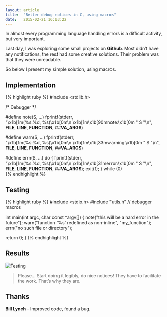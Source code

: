 ```yaml
---
layout: article
title:  "Better debug notices in C, using macros"
date:   2015-02-21 16:03:22
---
```


In almost every programming language handling errors is a difficult activity, but very important.

Last day, I was exploring some small projects on __Github__. Most didn’t have any notifications, the rest had some creative solutions. Their problem was that they were unreadable.

So below I present my simple solution, using macros.

## Implementation

{% highlight ruby %}
#include <stdlib.h>

/* Debugger */

#define note(S, ...) fprintf(stderr,                                     \
  "\x1b[1m(%s:%d, %s)\x1b[0m\n  \x1b[1m\x1b[90mnote:\x1b[0m " S "\n",    \
  __FILE__, __LINE__, __FUNCTION__, ##__VA_ARGS__)

#define warn(S, ...) fprintf(stderr,                                     \
  "\x1b[1m(%s:%d, %s)\x1b[0m\n  \x1b[1m\x1b[33mwarning:\x1b[0m " S "\n", \
  __FILE__, __LINE__, __FUNCTION__, ##__VA_ARGS__)

#define errn(S, ...) do { fprintf(stderr,                                \
  "\x1b[1m(%s:%d, %s)\x1b[0m\n  \x1b[1m\x1b[31merror:\x1b[0m " S "\n",   \
  __FILE__, __LINE__, __FUNCTION__, ##__VA_ARGS__); exit(1); } while (0) \
{% endhighlight %}

## Testing

{% highlight ruby %}
#include <stdio.h>
#include "utils.h" // debugger macros

int main(int argc, char const *argv[])
{
  note("this will be a hard error in the future");
  warn("function '%s' redefined as non-inline", "my_function");
  errn("no such file or directory");

  return 0;
}
{% endhighlight %}

## Results

![Testing](https://lh3.googleusercontent.com/vdmeGth8VMAx0r8T-s-4F5N6dNi_ohig_1bxgE5Nx2s7PyfdiKxKBPyzi8PVUPNX6kdTJzf-QAGah8KZdvhwkuVt4KaBM6LaBxic_TesF4eclOIivt59hcU62uumpk6nmFqTy6OkL1GqZgXqp6FEokVgS2JjcEI6YeQvF5nEEghRpc7fEbzPQ6w02nGqw34ftnc-26PHFhsyudiIs6EMHw44RRrEYwvogPv4Ltlt3CnijptgVuBYvqHH4pRFn4cauIn0EvBz1NR0ZjJIDdzu50Z3dSi-K9J2b94QMfwEQuEWuFp1wXyAJAEZZEkoA6OIXwokKbE0ghDtrmGkDg3gpmUo8OUVTf0D302eJy1Zo8Wqb6UvN5nHvcnKDKpbmGDiB1voJXuu0Kz0SdgdUpFLJ6D0V4pR7xjINqRs7Prt2YG0ldy4_gia-BC0x7z5NCfqMkTmBdhwYkVegTOEa1yLjIvCrGNnH9m8eonzVUYt_iNVF3N8rfoSA_b66Tn3p1RegPnTKIuMJNKS7hiDJDUVFiDPGcMig7nD99WIUqJJ6bRzXgdNPCaa6oZJhEbFTmZ5yVGNbHsKEjMsa776Ft54AuwJWahrr18=w1504-h786-no)

> Please... Start doing it legibly, do nice notices! They have to facilitate the work. That’s why they are.

## Thanks

__Bill Lynch__ - Improved code, found a bug.
